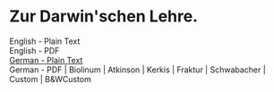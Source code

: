 # Zur Darwin'schen Lehre.

English - Plain Text  
English - PDF  
[German - Plain Text](full-text-german.md)  
German - PDF | Biolinum | Atkinson | Kerkis | Fraktur | Schwabacher | Custom | B&WCustom  
